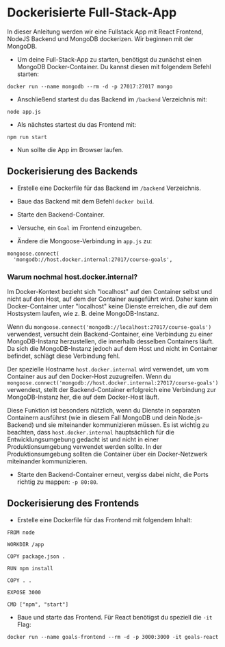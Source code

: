 # Dockerisierte Full-Stack-App

In dieser Anleitung werden wir eine Fullstack App mit React Frontend, NodeJS Backend und MongoDB dockerizen. 
Wir beginnen mit der MongoDB.

- Um deine Full-Stack-App zu starten, benötigst du zunächst einen MongoDB Docker-Container. Du kannst diesen mit folgendem Befehl starten: 
```
docker run --name mongodb --rm -d -p 27017:27017 mongo
```

- Anschließend startest du das Backend im `/backend` Verzeichnis mit: 
```
node app.js
```

- Als nächstes startest du das Frontend mit: 
```
npm run start
```

- Nun sollte die App im Browser laufen.

## Dockerisierung des Backends

- Erstelle eine Dockerfile für das Backend im `/backend` Verzeichnis.

- Baue das Backend mit dem Befehl `docker build`.

- Starte den Backend-Container.

- Versuche, ein `Goal` im Frontend einzugeben. 

- Ändere die Mongoose-Verbindung in `app.js` zu: 

```
mongoose.connect(
  'mongodb://host.docker.internal:27017/course-goals',
```
### Warum nochmal host.docker.internal?

Im Docker-Kontext bezieht sich "localhost" auf den Container selbst und nicht auf den Host, auf dem der Container ausgeführt wird. Daher kann ein Docker-Container unter "localhost" keine Dienste erreichen, die auf dem Hostsystem laufen, wie z. B. deine MongoDB-Instanz.

Wenn du `mongoose.connect('mongodb://localhost:27017/course-goals')` verwendest, versucht dein Backend-Container, eine Verbindung zu einer MongoDB-Instanz herzustellen, die innerhalb desselben Containers läuft. Da sich die MongoDB-Instanz jedoch auf dem Host und nicht im Container befindet, schlägt diese Verbindung fehl.

Der spezielle Hostname `host.docker.internal` wird verwendet, um vom Container aus auf den Docker-Host zuzugreifen. Wenn du `mongoose.connect('mongodb://host.docker.internal:27017/course-goals')` verwendest, stellt der Backend-Container erfolgreich eine Verbindung zur MongoDB-Instanz her, die auf dem Docker-Host läuft.

Diese Funktion ist besonders nützlich, wenn du Dienste in separaten Containern ausführst (wie in diesem Fall MongoDB und dein Node.js-Backend) und sie miteinander kommunizieren müssen. Es ist wichtig zu beachten, dass `host.docker.internal` hauptsächlich für die Entwicklungsumgebung gedacht ist und nicht in einer Produktionsumgebung verwendet werden sollte. In der Produktionsumgebung sollten die Container über ein Docker-Netzwerk miteinander kommunizieren.

- Starte den Backend-Container erneut, vergiss dabei nicht, die Ports richtig zu mappen: `-p 80:80`.

## Dockerisierung des Frontends

- Erstelle eine Dockerfile für das Frontend mit folgendem Inhalt:

```
FROM node

WORKDIR /app

COPY package.json . 

RUN npm install

COPY . .

EXPOSE 3000

CMD ["npm", "start"]
```

- Baue und starte das Frontend. Für React benötigst du speziell die `-it` Flag:

```
docker run --name goals-frontend --rm -d -p 3000:3000 -it goals-react
```
